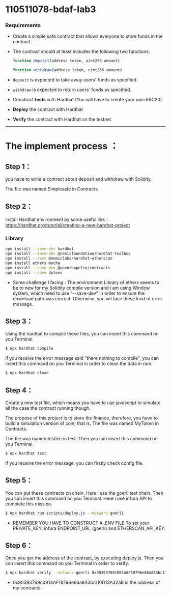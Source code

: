 # 110511078-bdaf-lab3

### Requirements
- Create a simple safe contract that allows everyone to store funds in the contract.
- The contract should at least includes the following two functions:
    
    ```bash
    function deposit(address token, uint256 amount)
    
    function withdraw(address token, uint256 amount)
    ```
    
- `deposit` is expected to take away users' funds as specified.
- `withdraw` is expected to return users' funds as specified.
- Construct **tests** with Hardhat (You will have to create your own ERC20)
- **Deploy** the contract with Hardhat
- **Verify** the contract with Hardhat on the testnet
---
# The implement process ：

## Step 1：
you have to write a contract about deposit and withdraw with Solidity.

The file was named Simplesafe in Contracts.

## Step 2：
install Hardhat environment by some useful link：https://hardhat.org/tutorial/creating-a-new-hardhat-project

### Library
```bash
npm install --save-dev hardhat
npm install --save-dev @nomicfoundation/hardhat-toolbox
npm install --save @nomiclabs/hardhat-etherscan
npm install ethers mocha
npm install --save-dev @openzeppelin/contracts
npm install --save dotenv 
 ```
 * Some challenge I facing : 
The environment Library of ethers seems to be to new for my Solidity compile version and i am using Window system, which need to use "--save-dev" in order to ensure the download path was correct. Otherwise, you wil face these kind of error message. 

## Step 3：
Using the hardhat to compile these files, you can insert this command on you Terminal.
```bash
$ npx hardhat compile
 ```
 if you receive the error message said "there nothing to compile", you can insert this command on you Terminal in order to clean the data in ram.
 ```bash
$ npx hardhat clean 
 ```
 
## Step 4：
Create a new test file, which means you have to use javascript to simulate all the case the contract running though.

The propose of this project is to store the finance, therefore, you have to build a simulation version of coin; that is, The file was named MyToken in Contracts.


The file was named testice in test. Then you can insert this command on you Terminal.
```bash
$ npx hardhat test
 ```
If you receive the error message, you can firstly check config file.

## Step 5：
You can put these contracts on chain.
Here i use the goerli test chain.  Then you can insert this command on you Terminal. Here i use infura API to complete this mission.

```bash
$ npx hardhat run scripts/deploy.js --network goerli
 ```
* REMEMBER YOU HAVE TO CONSTRUCT A .ENV FILE 
To set your PRIVATE_KEY, infura ENDPOINT_URL (goerli) and ETHERSCAN_API_KEY.
## Step 6：
Once you get the address of the contract, by executing deploy.js. Then you can insert this command on you Terminal in order to verify.
```bash
$ npx hardhat verify --network goerli 0x90393769c0B14AF18796e66a8A3bc110D13A32aB
 ```
* 0x90393769c0B14AF18796e66a8A3bc110D13A32aB is the address of my contracts.



